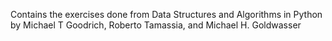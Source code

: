 Contains the exercises done from Data Structures and Algorithms in Python 
by Michael T Goodrich, Roberto Tamassia, and Michael H. Goldwasser